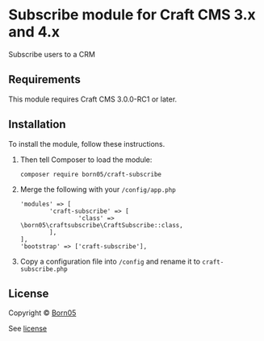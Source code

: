 # Subscribe module for Craft CMS 3.x and 4.x

Subscribe users to a CRM

## Requirements

This module requires Craft CMS 3.0.0-RC1 or later.

## Installation

To install the module, follow these instructions.

1.  Then tell Composer to load the module:

        composer require born05/craft-subscribe

2.  Merge the following with your `/config/app.php`

        'modules' => [
                'craft-subscribe' => [
                        'class' => \born05\craftsubscribe\CraftSubscribe::class,
                ],
        ],
        'bootstrap' => ['craft-subscribe'],

3. Copy a configuration file into `/config` and rename it to  `craft-subscribe.php`


## License

Copyright © [Born05](https://www.born05.com/)

See [license](https://github.com/born05/craft-subscribe/blob/craft-4/LICENSE.md)
